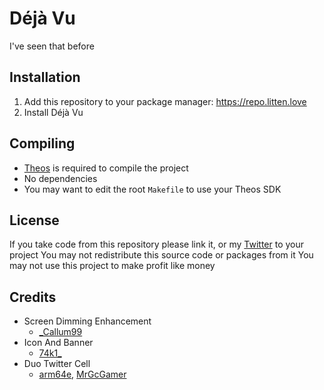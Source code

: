 # Déjà Vu
I've seen that before

## Installation
1. Add this repository to your package manager: https://repo.litten.love
2. Install Déjà Vu

## Compiling
  - [Theos](https://theos.dev/) is required to compile the project
  - No dependencies
  - You may want to edit the root `Makefile` to use your Theos SDK

## License
If you take code from this repository please link it, or my [Twitter](https://twitter.com/schneelittchen) to your project
You may not redistribute this source code or packages from it
You may not use this project to make profit like money

## Credits
  - Screen Dimming Enhancement
    - [_Callum99](https://twitter.com/_callum99)
  - Icon And Banner
    - [74k1_](https://twitter.com/74k1_)
  - Duo Twitter Cell
    - [arm64e](https://twitter.com/arm64e), [MrGcGamer](https://twitter.com/MrGcGamer)